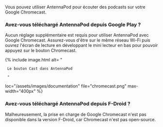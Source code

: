 Vous pouvez utiliser AntennaPod pour écouter des podcasts sur votre Google Chromecast.

### Avez-vous téléchargé AntennaPod depuis **Google Play** ?

Aucun réglage supplémentaire est requis pour utiliser AntennaPod avec Google Chromecast. Assurez-vous d'être sur le même réseau Wi-Fi puis ouvrez l'écran de lecture en développant le mini lecteur en bas pour pouvoir appuyez sur le bouton Chromecast.

{% include image.html alt= "

     Le bouton Cast dans AntennaPod

     "

loc="/assets/images/documentation" file="chromecast.png" max-width="400px" %}

### Avez-vous téléchargé AntennaPod depuis **F-Droid** ?

Malheureusement, la prise en charge de Google Chromecast n'est pas disponible dans la version F-Droid, car Chromecast n'est pas open-source.
